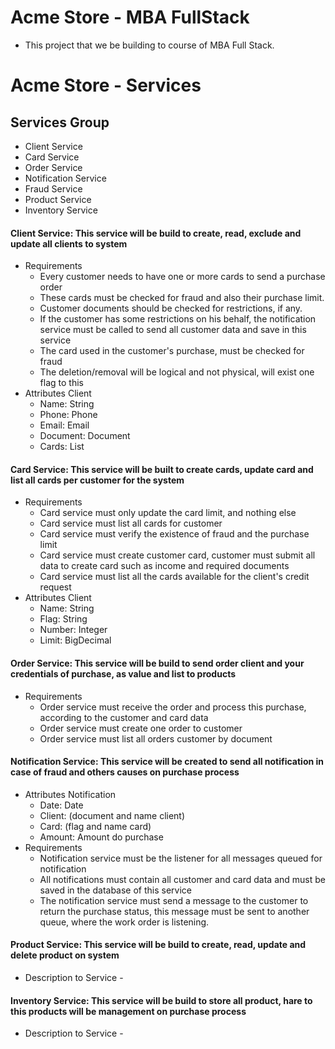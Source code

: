 # Acme Store -  MBA FullStack
* This project that  we be building to course of MBA Full Stack.

# Acme Store - Services

## Services Group
* Client Service
* Card Service
* Order Service
* Notification Service
* Fraud Service
* Product Service
* Inventory Service

#### Client Service: This service will be build to create, read, exclude and update all clients to system
* Requirements
  * Every customer needs to have one or more cards to send a purchase order
  * These cards must be checked for fraud and also their purchase limit.
  * Customer documents should be checked for restrictions, if any.
  * If the customer has some restrictions on his behalf, the notification service
    must be called to send all customer data and save in this service 
  * The card used in the customer's purchase, must be checked for fraud
  * The deletion/removal will be logical and not physical, will exist one flag to this
* Attributes Client
  * Name: String
  * Phone: Phone
  * Email: Email
  * Document: Document
  * Cards: List
#### Card Service: This service will be built to create cards, update card and list all cards per customer for the system
* Requirements
  * Card service must only update the card limit, and nothing else
  * Card service must list all cards for customer
  * Card service must verify the existence of fraud and the purchase limit
  * Card service must create customer card, customer must submit all data to create card such as income and required documents
  * Card service must list all the cards available for the client's credit request
* Attributes Client
  * Name: String
  * Flag: String
  * Number: Integer
  * Limit: BigDecimal
#### Order Service: This service will be build to send order client and your credentials of purchase, as value and list to products
* Requirements
  * Order service must receive the order and process this purchase, according to the customer and card data
  * Order service must create one order to customer
  * Order service must list all orders customer by document
#### Notification Service: This service will be created to send all notification in case of fraud and others causes on purchase process
* Attributes Notification
  * Date: Date
  * Client: (document and name client)
  * Card: (flag and name card)
  * Amount: Amount do purchase
* Requirements
  * Notification service must be the listener for all messages queued for notification
  * All notifications must contain all customer and card data and must be saved in the database of this service
  * The notification service must send a message to the customer to return the purchase status, this message must be sent
    to another queue, where the work order is listening.
#### Product Service: This service will be build to create, read, update and delete product on system
* Description to Service -
#### Inventory Service: This service will be build to store all product, hare to this products will be management on purchase process
* Description to Service -
